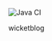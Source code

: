 ![Java CI](https://github.com/dru1/wicketblog/workflows/Java%20CI/badge.svg?branch=master)

wicketblog
